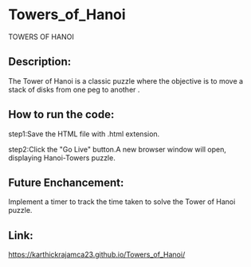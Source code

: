 
# Towers_of_Hanoi
TOWERS OF HANOI

## Description:

The Tower of Hanoi is a classic puzzle where the objective is to move a stack of disks from one peg to another .

## How to run the code:

step1:Save the HTML file with .html extension.

step2:Click the "Go Live" button.A new browser window will open, displaying Hanoi-Towers puzzle.

## Future Enchancement:

Implement a timer to track the time taken to solve the Tower of Hanoi puzzle.

## Link:
https://karthickrajamca23.github.io/Towers_of_Hanoi/

